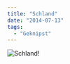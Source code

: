 ```yaml
---
title: "Schland"
date: "2014-07-13"
tags:
  - "Geknipst"
---
```


![Schland!](/img/IMG_20140705_213109.jpg)


